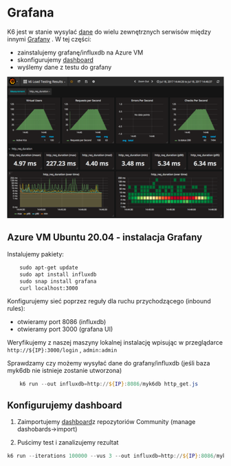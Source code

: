 # Grafana

K6 jest w stanie wysylać [dane](https://k6.io/docs/getting-started/results-output/) do wielu zewnętrznych serwisów między innymi [Grafany](https://k6.io/docs/results-visualization/influxdb-+-grafana)
. W tej części:
- zainstalujemy grafanę/influxdb na Azure VM
- skonfigurujemy [dashboard](https://grafana.com/grafana/dashboards/2587)
- wyślemy dane z testu do grafany

![grafana](img/grafana.png)

## Azure VM Ubuntu 20.04 - instalacja Grafany

Instalujemy pakiety:
```shell
    sudo apt-get update
    sudo apt install influxdb
    sudo snap install grafana
    curl localhost:3000
```

Konfigurujemy sieć poprzez reguły dla ruchu przychodzącego (inbound rules):
- otwieramy port 8086 (influxdb)
- otwieramy port 3000 (grafana UI)

Weryfikujemy z naszej maszyny lokalnej instalację wpisując w przeglądarce `http://${IP}:3000/login` , `admin:admin`

Sprawdzamy czy możemy wysyłać dane do grafany/influxdb (jeśli baza myk6db nie istnieje zostanie utworzona)

```powershell
    k6 run --out influxdb=http://${IP}:8086/myk6db http_get.js
```
## Konfigurujemy dashboard

1. Zaimportujemy [dashboard](https://grafana.com/grafana/dashboards/2587)z repozytoriów Community (manage dashobards->import)
2) Puścimy test i zanalizujemy rezultat
```powershell
k6 run --iterations 100000 --vus 3 --out influxdb=http://${IP}:8086/myk6db http_get.js
```
